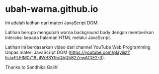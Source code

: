 # ubah-warna.github.io

Ini adalah latihan dari materi JavaScript DOM. 

Latihan berupa mengubah warna background body dengan memberikan interaksi kepada halaman HTML melalui JavaScript.

Latihan ini berdasarkan video dari channel YouTube Web Programming Unpas materi JavaScript DOM (https://youtube.com/playlist?list=PLFIM0718LjIWB3YRoQbQh82ZewAGtE2-3).

Thanks to Sandhika Galih!
